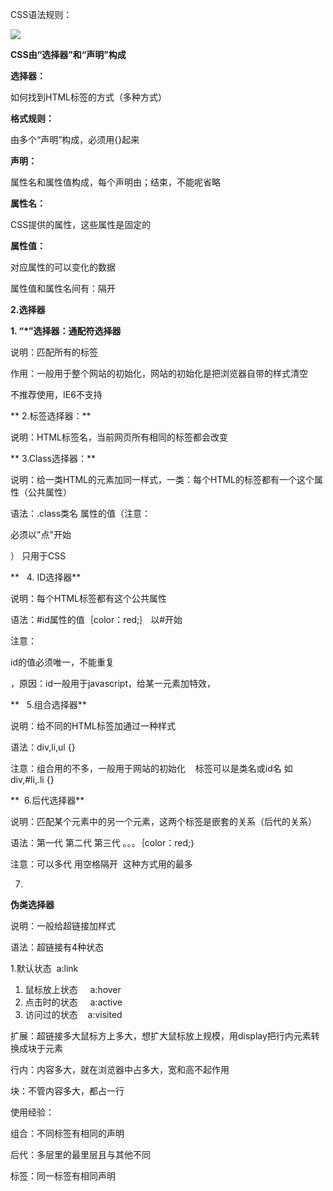 CSS语法规则：

![](index_files/4148656.png)

**CSS由“选择器”和“声明”构成**

**选择器：**

如何找到HTML标签的方式（多种方式）

**格式规则：**

由多个“声明”构成，必须用{}起来

**声明：**

属性名和属性值构成，每个声明由；结束，不能呢省略

**属性名：**

CSS提供的属性，这些属性是固定的

**属性值：**

对应属性的可以变化的数据

属性值和属性名间有：隔开

  


**2.选择器**

**1. “\*”选择器：通配符选择器**

  


说明：匹配所有的标签

作用：一般用于整个网站的初始化，网站的初始化是把浏览器自带的样式清空

不推荐使用，IE6不支持

  


  


** 2.标签选择器：**

  


说明：HTML标签名，当前网页所有相同的标签都会改变

  


** 3.Class选择器：**

说明：给一类HTML的元素加同一样式，一类：每个HTML的标签都有一个这个属性（公共属性）

语法：.class类名 属性的值（注意：

必须以"点"开始

） 只用于CSS

  


**   4. ID选择器**

说明：每个HTML标签都有这个公共属性

语法：\#id属性的值｛color：red;｝ 以\#开始 

注意：

id的值必须唯一，不能重复

，原因：id一般用于javascript，给某一元素加特效，

  


**   5.组合选择器**

  


说明：给不同的HTML标签加通过一种样式

语法：div,li,ul {}

注意：组合用的不多，一般用于网站的初始化    标签可以是类名或id名 如div,\#li,.li {}

  


**  6.后代选择器**

说明：匹配某个元素中的另一个元素，这两个标签是嵌套的关系（后代的关系）

语法：第一代 第二代 第三代 。。。｛color：red;｝

注意：可以多代 用空格隔开  这种方式用的最多

  


7.

**伪类选择器**

说明：一般给超链接加样式

语法：超链接有4种状态

1.默认状态  a:link

1. 鼠标放上状态
       a:hover
2. 点击时的状态
       a:active
3. 访问过的状态    a:visited

扩展：超链接多大鼠标方上多大，想扩大鼠标放上规模，用display把行内元素转换成块于元素

行内：内容多大，就在浏览器中占多大，宽和高不起作用

块：不管内容多大，都占一行

  


使用经验：

组合：不同标签有相同的声明

后代：多层里的最里层且与其他不同

标签：同一标签有相同声明

